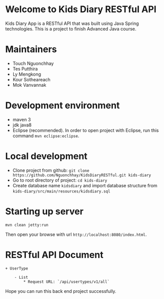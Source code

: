 # Welcome to Kids Diary RESTful API

Kids Diary App is a RESTful API that was built using Java Spring technologies. This is a project to finish
Advanced Java course.

# Maintainers

- Touch Nguonchhay
- Tes Putthira
- Ly Mengkong
- Kour Sotheareach
- Mok Vanvannak

# Development environment

- maven 3
- jdk java8
- Eclipse (recommended). In order to open project with Eclipse, run this command `mvn eclipse:eclipse`.

# Local development

- Clone project from github: `git clone https://github.com/Nguonchhay/KidsDiaryRESTful.git kids-diary`
- Go to root directory of project: `cd kids-diary`
- Create database name `kidsdiary` and import database structure from `kids-diary/src/main/resources/kidsdiary.sql`

# Starting up server
	
	mvn clean jetty:run

Then open your browse with url `http://localhost:8080/index.html`.

# RESTful API Document

	+ UserType

		- List
			* Request URL: `/api/usertypes/v1/all`


Hope you can run this back end project successfully.
